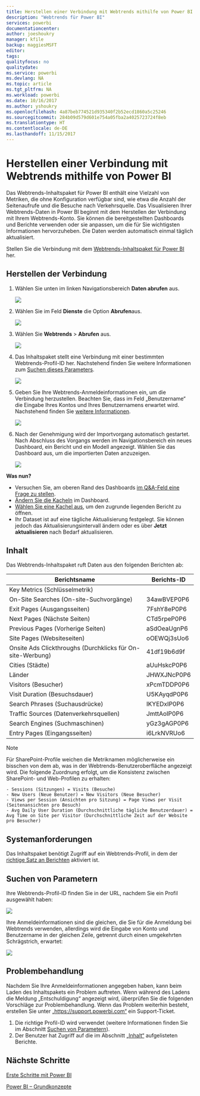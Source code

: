 ```yaml
---
title: Herstellen einer Verbindung mit Webtrends mithilfe von Power BI
description: "Webtrends für Power BI"
services: powerbi
documentationcenter: 
author: joeshoukry
manager: kfile
backup: maggiesMSFT
editor: 
tags: 
qualityfocus: no
qualitydate: 
ms.service: powerbi
ms.devlang: NA
ms.topic: article
ms.tgt_pltfrm: NA
ms.workload: powerbi
ms.date: 10/16/2017
ms.author: yshoukry
ms.openlocfilehash: 4a87beb774521d935340f2b52ecd1860a5c25246
ms.sourcegitcommit: 284b09d579d601e754a05fba2a4025723724f8eb
ms.translationtype: HT
ms.contentlocale: de-DE
ms.lasthandoff: 11/15/2017
---
```

# <a name="connect-to-webtrends-with-power-bi"></a>Herstellen einer Verbindung mit Webtrends mithilfe von Power BI
Das Webtrends-Inhaltspaket für Power BI enthält eine Vielzahl von Metriken, die ohne Konfiguration verfügbar sind, wie etwa die Anzahl der Seitenaufrufe und die Besuche nach Verkehrsquelle. Das Visualisieren Ihrer Webtrends-Daten in Power BI beginnt mit dem Herstellen der Verbindung mit Ihrem Webtrends-Konto. Sie können die bereitgestellten Dashboards und Berichte verwenden oder sie anpassen, um die für Sie wichtigsten Informationen hervorzuheben.  Die Daten werden automatisch einmal täglich aktualisiert.

Stellen Sie die Verbindung mit dem [Webtrends-Inhaltspaket für Power BI](https://app.powerbi.com/getdata/services/webtrends) her.

## <a name="how-to-connect"></a>Herstellen der Verbindung
1. Wählen Sie unten im linken Navigationsbereich **Daten abrufen** aus.
   
   ![](media/service-connect-to-webtrends/getdata3.png)
2. Wählen Sie im Feld **Dienste** die Option **Abrufen**aus.
   
   ![](media/service-connect-to-webtrends/services.png)
3. Wählen Sie **Webtrends** \> **Abrufen** aus.
   
   ![](media/service-connect-to-webtrends/webtrends.png)
4. Das Inhaltspaket stellt eine Verbindung mit einer bestimmten Webtrends-Profil-ID her. Nachstehend finden Sie weitere Informationen zum [Suchen dieses Parameters](#FindingParams).
   
   ![](media/service-connect-to-webtrends/parameters.png)
5. Geben Sie Ihre Webtrends-Anmeldeinformationen ein, um die Verbindung herzustellen. Beachten Sie, dass im Feld „Benutzername“ die Eingabe Ihres Kontos und Ihres Benutzernamens erwartet wird. Nachstehend finden Sie [weitere Informationen](#FindingParams).
   
   ![](media/service-connect-to-webtrends/creds.png)
6. Nach der Genehmigung wird der Importvorgang automatisch gestartet. Nach Abschluss des Vorgangs werden im Navigationsbereich ein neues Dashboard, ein Bericht und ein Modell angezeigt. Wählen Sie das Dashboard aus, um die importierten Daten anzuzeigen.
   
   ![](media/service-connect-to-webtrends/dashboard.png)

**Was nun?**

* Versuchen Sie, am oberen Rand des Dashboards [im Q&A-Feld eine Frage zu stellen](service-q-and-a.md).
* [Ändern Sie die Kacheln](service-dashboard-edit-tile.md) im Dashboard.
* [Wählen Sie eine Kachel aus](service-dashboard-tiles.md), um den zugrunde liegenden Bericht zu öffnen.
* Ihr Dataset ist auf eine tägliche Aktualisierung festgelegt. Sie können jedoch das Aktualisierungsintervall ändern oder es über **Jetzt aktualisieren** nach Bedarf aktualisieren.

## <a name="whats-included"></a>Inhalt
<a name="Included"></a>

Das Webtrends-Inhaltspaket ruft Daten aus den folgenden Berichten ab:  

| Berichtsname | Berichts-ID |
| --- | --- |
| Key Metrics (Schlüsselmetrik) | |
| On-Site Searches (On-site-Suchvorgänge) |34awBVEP0P6 |
| Exit Pages (Ausgangsseiten) |7FshY8eP0P6 |
| Next Pages (Nächste Seiten) |CTd5rpeP0P6 |
| Previous Pages (Vorherige Seiten) |aSdOeaUgnP6 |
| Site Pages (Websiteseiten) |oOEWQj3sUo6 |
| Onsite Ads Clickthroughs (Durchklicks für On-site-Werbung) |41df19b6d9f |
| Cities (Städte) |aUuHskcP0P6 |
| Länder |JHWXJNcP0P6 |
| Visitors (Besucher) |xPcmTDDP0P6 |
| Visit Duration (Besuchsdauer) |U5KAyqdP0P6 |
| Search Phrases (Suchausdrücke) |IKYEDxIP0P6 |
| Traffic Sources (Datenverkehrsquellen) |JmttAoIP0P6 |
| Search Engines (Suchmaschinen) |yGz3gAGP0P6 |
| Entry Pages (Eingangsseiten) |i6LrkNVRUo6 |

>[!NOTE]
>Für SharePoint-Profile weichen die Metriknamen möglicherweise ein bisschen von dem ab, was in der Webtrends-Benutzeroberfläche angezeigt wird. Die folgende Zuordnung erfolgt, um die Konsistenz zwischen SharePoint- und Web-Profilen zu erhalten:   

    - Sessions (Sitzungen) = Visits (Besuche)  
    - New Users (Neue Benutzer) = New Visitors (Neue Besucher)  
    - Views per Session (Ansichten pro Sitzung) = Page Views per Visit (Seitenansichten pro Besuch)  
    - Avg Daily User Duration (Durchschnittliche tägliche Benutzerdauer) = Avg Time on Site per Visitor (Durchschnittliche Zeit auf der Website pro Besucher)  

## <a name="system-requirements"></a>Systemanforderungen
Das Inhaltspaket benötigt Zugriff auf ein Webtrends-Profil, in dem der [richtige Satz an Berichten](#Included) aktiviert ist.

<a name="FindingParams"></a>

## <a name="finding-parameters"></a>Suchen von Parametern
Ihre Webtrends-Profil-ID finden Sie in der URL, nachdem Sie ein Profil ausgewählt haben:

![](media/service-connect-to-webtrends/webtrendsparameters.png)

Ihre Anmeldeinformationen sind die gleichen, die Sie für die Anmeldung bei Webtrends verwenden, allerdings wird die Eingabe von Konto und Benutzername in der gleichen Zeile, getrennt durch einen umgekehrten Schrägstrich, erwartet:

![](media/service-connect-to-webtrends/webtrendscreds.png)

## <a name="troubleshooting"></a>Problembehandlung
Nachdem Sie Ihre Anmeldeinformationen angegeben haben, kann beim Laden des Inhaltspakets ein Problem auftreten. Wenn während des Ladens die Meldung „Entschuldigung“ angezeigt wird, überprüfen Sie die folgenden Vorschläge zur Problembehandlung. Wenn das Problem weiterhin besteht, erstellen Sie unter „https://support.powerbi.com“ ein Support-Ticket.

1. Die richtige Profil-ID wird verwendet (weitere Informationen finden Sie im Abschnitt [Suchen von Parametern](#FindingParams)).
2. Der Benutzer hat Zugriff auf die im Abschnitt [„Inhalt“](#Included) aufgelisteten Berichte.

## <a name="next-steps"></a>Nächste Schritte
[Erste Schritte mit Power BI](service-get-started.md)

[Power BI – Grundkonzepte](service-basic-concepts.md)

